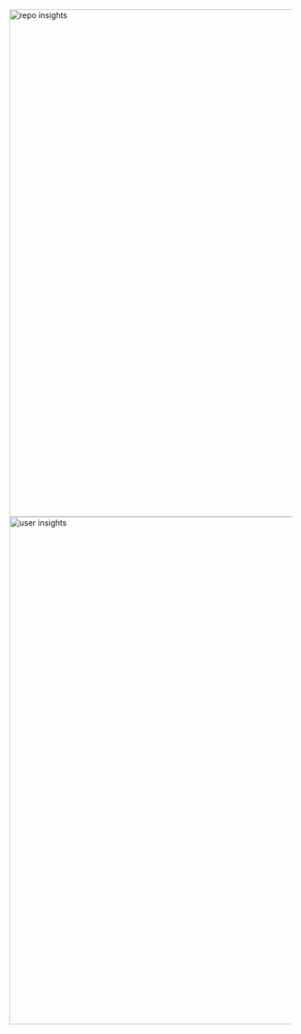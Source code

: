 <img width="1446" height="904" alt="repo insights" src="https://github.com/user-attachments/assets/8681261c-b493-4a44-afd8-464e564baea7" />
<img width="1446" height="904" alt="user insights" src="https://github.com/user-attachments/assets/16bae9b7-8c3a-43e4-8dd5-34fe5367f42a" />
